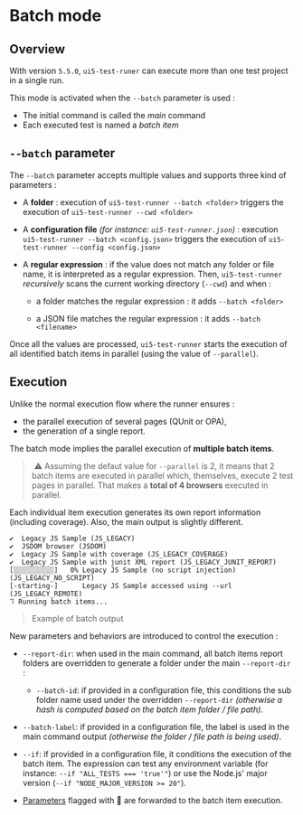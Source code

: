 # Batch mode

## Overview

With version `5.5.0`, `ui5-test-runer` can execute more than one test project in a single run.

This mode is activated when the `--batch` parameter is used :

* The initial command is called the *main* command
* Each executed test is named a *batch item*

## `--batch` parameter 

The `--batch` parameter accepts multiple values and supports three kind of parameters :

* A **folder** : execution of `ui5-test-runner --batch <folder>` triggers the execution of `ui5-test-runner --cwd <folder>`

* A **configuration file** *(for instance: `ui5-test-runner.json`)* : execution `ui5-test-runner --batch <config.json>` triggers the execution of `ui5-test-runner --config <config.json>`

* A **regular expression** : if the value does not match any folder or file name, it is interpreted as a regular expression. Then, `ui5-test-runner` *recursively* scans the current working directory (`--cwd`) and when :

  * a folder matches the regular expression : it adds `--batch <folder>`

  * a JSON file matches the regular expression : it adds `--batch <filename>`

Once all the values are processed, `ui5-test-runner` starts the execution of all identified batch items in parallel (using the value of `--parallel`).

## Execution

Unlike the normal execution flow where the runner ensures :

* the parallel execution of several pages (QUnit or OPA),
* the generation of a single report.

The batch mode implies the parallel execution of **multiple batch items**.

> ⚠️ Assuming the defaut value for `--parallel` is 2, it means that 2 batch items are executed in parallel which, themselves, execute 2 test pages in parallel. That makes a **total of 4 browsers** executed in parallel.

Each individual item execution generates its own report information (including coverage). Also, the main output is slightly different.

```batch
✔️  Legacy JS Sample (JS_LEGACY)
✔️  JSDOM browser (JSDOM)
✔️  Legacy JS Sample with coverage (JS_LEGACY_COVERAGE)
✔️  Legacy JS Sample with junit XML report (JS_LEGACY_JUNIT_REPORT)
[░░░░░░░░░░]   0% Legacy JS Sample (no script injection) (JS_LEGACY_NO_SCRIPT)
[-starting-]      Legacy JS Sample accessed using --url (JS_LEGACY_REMOTE)
⠹ Running batch items...
```

> Example of batch output

New parameters and behaviors are introduced to control the execution :

* `--report-dir`: when used in the main command, all batch items report folders are overridden to generate a folder under the main `--report-dir` :

  * `--batch-id`: if provided in a configuration file, this conditions the sub folder name used under the overridden `--report-dir` *(otherwise a hash is computed based on the batch item folder / file path)*.

* `--batch-label`: if provided in a configuration file, the label is used in the main command output *(otherwise the folder / file path is being used)*.

* `--if`: if provided in a configuration file, it conditions the execution of the batch item. The expression can test any environment variable (for instance: `--if "ALL_TESTS === 'true'"`) or use the Node.js' major version (`--if "NODE_MAJOR_VERSION >= 20"`).

* [Parameters](https://arnaudbuchholz.github.io/ui5-test-runner/usage/) flagged with 📡 are forwarded to the batch item execution.
